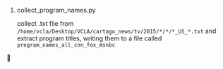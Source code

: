 1. collect_program_names.py

   collect .txt file from `/home/vcla/Desktop/VCLA/cartago_news/tv/2015/*/*/*_US_*.txt` and extract program titles, writing them to a file called `program_names_all_cnn_fox_msnbc`

:see_no_evil:

